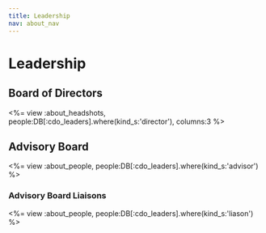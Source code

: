 ```yaml
---
title: Leadership
nav: about_nav
---
```

# Leadership

## Board of Directors

<%= view :about_headshots, people:DB[:cdo_leaders].where(kind_s:'director'), columns:3 %>

## Advisory Board

<%= view :about_people, people:DB[:cdo_leaders].where(kind_s:'advisor') %>

### Advisory Board Liaisons

<%= view :about_people, people:DB[:cdo_leaders].where(kind_s:'liason') %>
